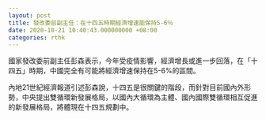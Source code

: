 ```yaml
---
layout: post
title: 發改委前副主任：在十四五時期經濟增速能保持5-6％
date: 2020-10-21 10:40:43.000000000 +08:00
categories: rthk
---
```


國家發改委前副主任彭森表示，今年受疫情影響，經濟增長或進一步回落，在「十四五」時期，中國完全有可能將經濟增速保持在5-6%的區間。

內地21世紀經濟報道引述彭森說，十四五是很關鍵的階段，而針對目前國內外形勢，中央提出雙循環新發展格局，以國內大循環為主體、國內國際雙循環相互促進的新發展格局，將體現在十四五規劃中。
